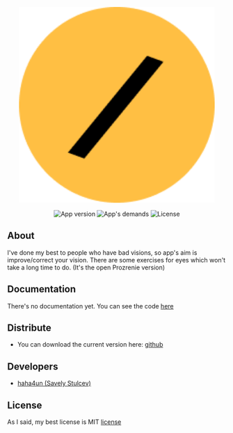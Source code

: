 <p align="center">
      <img src="https://github.com/haha4un/ProzrenieLite/blob/master/app/src/main/res/drawable/icon_spl.png" width="450">
</p>

<p align="center">
   <img src="https://img.shields.io/badge/Current%20Version-now%20v1%20is%20available!-yellow" alt="App version">
    <img src="https://img.shields.io/badge/Works%20in-7th%20and%20higher%20android%20versions-yellow" alt="App's demands">
   <img src="https://img.shields.io/badge/Our%20license-is%20MIT's%20license-yellow" alt="License">
</p>

## About

I've done my best to people who have bad visions, so app's aim is improve/correct your vision. There are some exercises for eyes which won't take a long time to do. 
(It's the open Prozrenie version)

## Documentation

There's no documentation yet.
You can see the code [here](https://github.com/haha4un/ProzrenieLite/tree/master)

## Distribute

- You can download the current version here: [github](https://github.com/haha4un/ProzrenieLite/releases/v1.0.2_beta/)


## Developers

- [haha4un (Savely Stulcev)](https://github.com/haha4un)

## License

As I said, my best license is MIT [license](https://github.com/haha4un/ProzrenieLite/blob/main/LICENSE)
